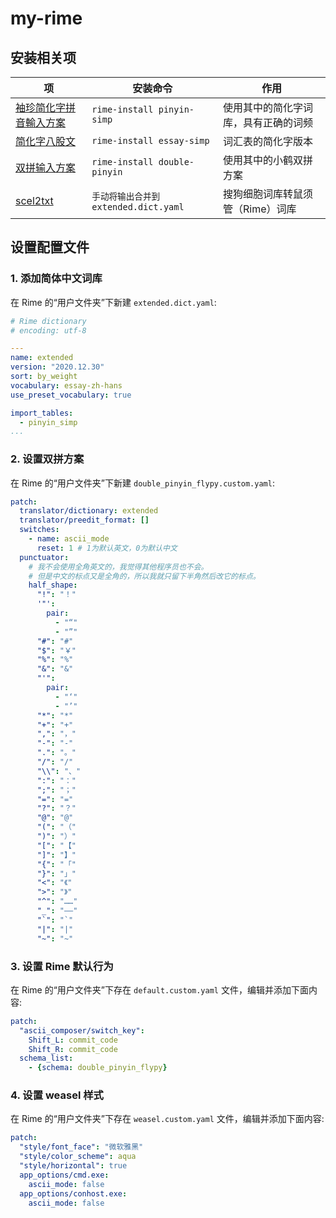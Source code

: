 # my-rime

## 安装相关项
| 项 | 安装命令 | 作用 |
| -- | ---- | -------- |
| [袖珍简化字拼音輸入方案](https://github.com/rime/rime-pinyin-simp)  | `rime-install pinyin-simp` | 使用其中的简化字词库，具有正确的词频 |
| [简化字八股文](https://github.com/rime/rime-essay-simp)  | `rime-install essay-simp` | 词汇表的简化字版本 |
| [双拼输入方案](https://github.com/rime/rime-double-pinyin)  | `rime-install double-pinyin` | 使用其中的小鹤双拼方案 |
| [scel2txt](https://github.com/lewangdev/scel2txt)  | `手动将输出合并到 extended.dict.yaml` | 搜狗细胞词库转鼠须管（Rime）词库 |

## 设置配置文件
### 1. 添加简体中文词库
在 Rime 的“用户文件夹”下新建 `extended.dict.yaml`: 
```yaml
# Rime dictionary
# encoding: utf-8

---
name: extended
version: "2020.12.30"
sort: by_weight
vocabulary: essay-zh-hans
use_preset_vocabulary: true

import_tables:
  - pinyin_simp
...
```

### 2. 设置双拼方案
在 Rime 的“用户文件夹”下新建 `double_pinyin_flypy.custom.yaml`:
```yaml
patch:
  translator/dictionary: extended
  translator/preedit_format: []
  switches:
    - name: ascii_mode
      reset: 1 # 1为默认英文，0为默认中文
  punctuator:
    # 我不会使用全角英文的，我觉得其他程序员也不会。
    # 但是中文的标点又是全角的，所以我就只留下半角然后改它的标点。
    half_shape:
      "!": "！"
      '"':
        pair:
          - "“"
          - "”"
      "#": "#"
      "$": "￥"
      "%": "%"
      "&": "&"
      "'":
        pair:
          - "‘"
          - "’"
      "*": "*"
      "+": "+"
      ",": "，"
      "-": "-"
      ".": "。"
      "/": "/"
      "\\": "、"
      ":": "："
      ";": "；"
      "=": "="
      "?": "？"
      "@": "@"
      "(": "（"
      ")": "）"
      "[": "【"
      "]": "】"
      "{": "「"
      "}": "」"
      "<": "《"
      ">": "》"
      "^": "……"
      "_": "——"
      "`": "`"
      "|": "|"
      "~": "~"
```

### 3. 设置 Rime 默认行为
在 Rime 的“用户文件夹”下存在 `default.custom.yaml` 文件，编辑并添加下面内容:
```yaml
patch:
  "ascii_composer/switch_key":
    Shift_L: commit_code
    Shift_R: commit_code
  schema_list:
    - {schema: double_pinyin_flypy}
```

### 4. 设置 weasel 样式
在 Rime 的“用户文件夹”下存在 `weasel.custom.yaml` 文件，编辑并添加下面内容:
```yaml
patch:
  "style/font_face": "微软雅黑"
  "style/color_scheme": aqua
  "style/horizontal": true
  app_options/cmd.exe:
    ascii_mode: false
  app_options/conhost.exe:
    ascii_mode: false
```
